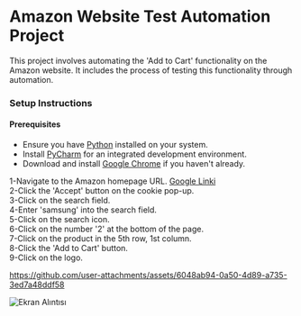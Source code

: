 # Amazon Website Test Automation Project

This project involves automating the 'Add to Cart' functionality on the Amazon website. It includes the process of testing this functionality through automation.

### Setup Instructions

#### Prerequisites

- Ensure you have [Python](https://www.python.org/downloads/) installed on your system.
- Install [PyCharm](https://www.jetbrains.com/pycharm/) for an integrated development environment.
- Download and install [Google Chrome](https://www.google.com/chrome/) if you haven't already.

1-Navigate to the Amazon homepage URL. [Google Linki](https://www.amazon.com.tr/) <br>
2-Click the 'Accept' button on the cookie pop-up. <br>
3-Click on the search field. <br>
4-Enter 'samsung' into the search field. <br>
5-Click on the search icon. <br>
6-Click on the number '2' at the bottom of the page. <br>
7-Click on the product in the 5th row, 1st column. <br>
8-Click the 'Add to Cart' button. <br>
9-Click on the logo. <br>

https://github.com/user-attachments/assets/6048ab94-0a50-4d89-a735-3ed7a48ddf58

![Ekran Alıntısı](https://github.com/user-attachments/assets/150a1a16-7f03-44ba-806c-9c0e3c11abe8)

